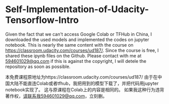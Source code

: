 # Self-Implementation-of-Udacity-Tensorflow-Intro
Given the fact that we can't access Google Colab or TFHub in China, I downloaded the used models and implemented the codes on jupyter notebook. This is nearly the same content with the course on  https://classroom.udacity.com/courses/ud187/. Since the course is free, I shared these ipynb files on the Github. 
Please contact with me at 594601029@qq.com if this is against the copyright, I will detele the repository as soon as possible.


本免费课程原地址为https://classroom.udacity.com/courses/ud187/
由于在中国大陆不能直连Colab或者tfhub，我把用到的模型下载了，并把代码用jupyter notebook实现了。
这与原课程在Colab上的内容是相同的。
如果我这种行为违背著作权，请联系我594601029@qq.com，立刻删。

